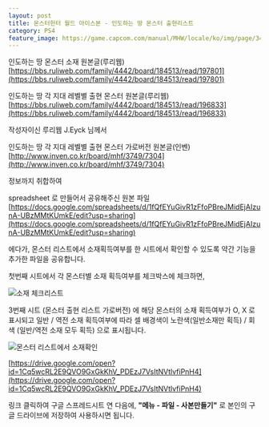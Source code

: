 ```yaml
---
layout: post
title: 몬스터헌터 월드 아이스본 - 인도하는 땅 몬스터 출현리스트
category: PS4
feature_image: https://game.capcom.com/manual/MHW/locale/ko/img/page/34_3_1.jpg?t=201909050000
---
```

<!-- more -->
인도하는 땅 몬스터 소재 원본글(루리웹) [https://bbs.ruliweb.com/family/4442/board/184513/read/197801](https://bbs.ruliweb.com/family/4442/board/184513/read/197801)

인도하는 땅 각 지대 레벨별 출현 몬스터 원본글(루리웹) [https://bbs.ruliweb.com/family/4442/board/184513/read/196833](https://bbs.ruliweb.com/family/4442/board/184513/read/196833)

작성자이신 루리웹 J.Eyck 님께서 

인도하는 땅 각 지대 레벨별 출현 몬스터 가로버전 원본글(인벤)
[http://www.inven.co.kr/board/mhf/3749/7304](http://www.inven.co.kr/board/mhf/3749/7304)

정보까지 취합하여

spreadsheet 로 만들어서 공유해주신 원본 파일 [https://docs.google.com/spreadsheets/d/1fQfEYuGivR1zFfoPBreJMidEjAIzunA-UBzMMtKUmkE/edit?usp=sharing](https://docs.google.com/spreadsheets/d/1fQfEYuGivR1zFfoPBreJMidEjAIzunA-UBzMMtKUmkE/edit?usp=sharing)

에다가, 몬스터 리스트에서 소재획득여부를 한 시트에서 확인할 수 있도록 약간 기능을 추가한 파일을 공유합니다.

첫번째 시트에서 각 몬스터별 소재 획득여부를 체크박스에 체크하면,

![소재 체크리스트](https://user-images.githubusercontent.com/8090150/65563780-af86c400-df85-11e9-8016-defa936e854c.png)

3번째 시트 (몬스터 출현 리스트 가로버전) 에 해당 몬스터의 소재 획득여부가 O, X 로 표시되고 일반 / 역전 소재 획득여부에 따라 셀 배경색이 노란색(일반소재만 획득) / 회색 (일반/역전 소재 모두 획득) 으로 표시됩니다.

![몬스터 리스트에서 소재확인](https://user-images.githubusercontent.com/8090150/65563781-af86c400-df85-11e9-9dfc-492cbb57848b.png)

[https://drive.google.com/open?id=1Cq5wcRL2E9QVO9GxGkKhV_PDEzJ7VsItNVtlvfiPnH4](https://drive.google.com/open?id=1Cq5wcRL2E9QVO9GxGkKhV_PDEzJ7VsItNVtlvfiPnH4)

링크 클릭하여 구글 스프레드시트 연 다음에, **"메뉴 - 파일 - 사본만들기"** 로 본인의 구글 드라이브에 저장하여 사용하시면 됩니다.